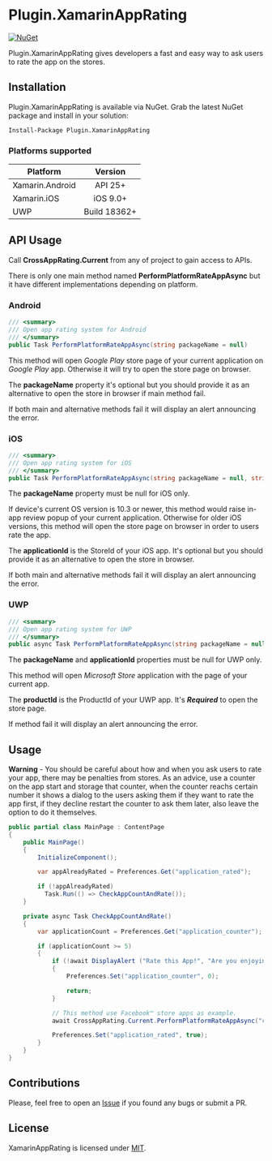 # Plugin.XamarinAppRating
[![NuGet](https://img.shields.io/nuget/v/Plugin.XamarinAppRating.svg?label=NuGet)](https://www.nuget.org/packages/Plugin.XamarinAppRating/)

Plugin.XamarinAppRating gives developers a fast and easy way to ask users to rate the app on the stores.

## Installation
Plugin.XamarinAppRating is available via NuGet. Grab the latest NuGet package and install in your solution:

    Install-Package Plugin.XamarinAppRating

### Platforms supported

|Platform|Version|
|-------------------|:------------------:|
|Xamarin.Android|API 25+|
|Xamarin.iOS|iOS 9.0+|
|UWP|Build 18362+|

## API Usage
Call **CrossAppRating.Current** from any of project to gain access to APIs.

There is only one main method named **PerformPlatformRateAppAsync** but it have different implementations depending on platform.

### Android
```csharp
/// <summary>
/// Open app rating system for Android
/// </summary>
public Task PerformPlatformRateAppAsync(string packageName = null)
```
This method will open _Google Play_ store page of your current application on _Google Play_ app. Otherwise it will try to open the store page on browser.

The **packageName** property it's optional but you should provide it as an alternative to open the store in browser if main method fail.

If both main and alternative methods fail it will display an alert announcing the error.

### iOS
```csharp
/// <summary>
/// Open app rating system for iOS
/// </summary>
public Task PerformPlatformRateAppAsync(string packageName = null, string applicationId = null)
```
The **packageName** property must be null for iOS only.

If device's current OS version is 10.3 or newer, this method would raise in-app review popup of your current application. Otherwise for older iOS versions, this method will open the store page on browser in order to users rate the app.

The **applicationId** is the StoreId of your iOS app. It's optional but you should provide it as an alternative to open the store in browser.

If both main and alternative methods fail it will display an alert announcing the error.

### UWP
```csharp
/// <summary>
/// Open app rating system for UWP
/// </summary>  
public async Task PerformPlatformRateAppAsync(string packageName = null, string applicationId = null, string productId = null)
```
The **packageName** and **applicationId** properties must be null for UWP only.

This method will open _Microsoft Store_ application with the page of your current app.

The **productId** is the ProductId of your UWP app. It's **_Required_**</strong> to open the store page.</param>

If method fail it will display an alert announcing the error.

## Usage
**Warning** - You should be careful about how and when you ask users to rate your app, there may be penalties from stores. As an advice, use a counter on the app start and storage that counter, when the counter reachs certain number it shows a dialog to the users asking them if they want to rate the app first, if they decline restart the counter to ask them later, also leave the option to do it themselves.

```csharp
public partial class MainPage : ContentPage
{
    public MainPage()
    {
        InitializeComponent();

        var appAlreadyRated = Preferences.Get("application_rated");

        if (!appAlreadyRated)
          Task.Run(() => CheckAppCountAndRate());
    }

    private async Task CheckAppCountAndRate()
    {
        var applicationCount = Preferences.Get("application_counter");

        if (applicationCount >= 5)
        {
            if (!await DisplayAlert ("Rate this App!", "Are you enjoying the app so far? Would you like to leave a review in the store?", "Yes", "No");)
            {
                Preferences.Set("application_counter", 0);

                return;
            }

            // This method use Facebook™ store apps as example.
            await CrossAppRating.Current.PerformPlatformRateAppAsync("com.facebook.katana", "id284882215", "9wzdncrf0083")

            Preferences.Set("application_rated", true);
        }
    }
}
```

## Contributions
Please, feel free to open an [Issue](https://github.com/FabriBertani/Plugin.XamarinAppRating/issues) if you found any bugs or submit a PR.

## License
XamarinAppRating is licensed under [MIT](https://github.com/FabriBertani/Plugin.XamarinAppRating/blob/main/LICENSE).
